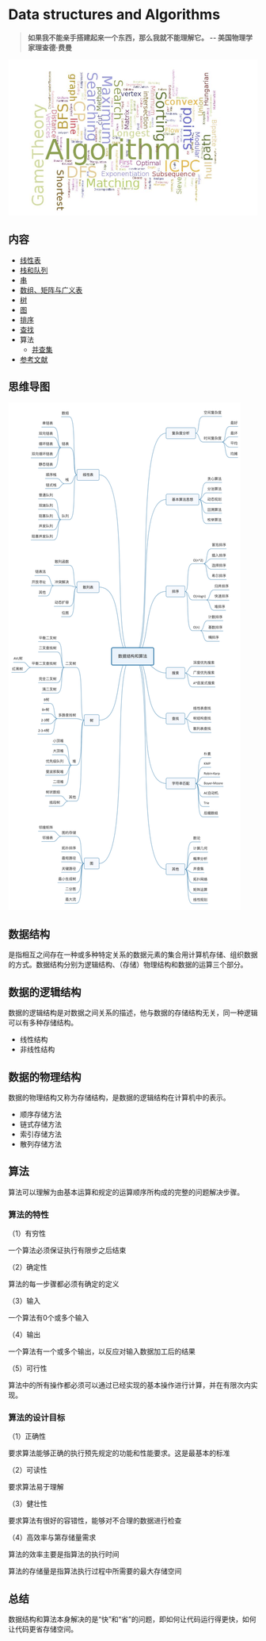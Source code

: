 # Data structures and Algorithms

> **如果我不能亲手搭建起来一个东西，那么我就不能理解它。 -- 美国物理学家理查德·费曼**

![](.gitbook/assets/image%20%2818%29.png)

## 内容

* [线性表](xian-xing-biao/ji-ben-gai-nian.md)
* [栈和队列](zhan-he-dui-lie/zhan/)
* [串]()
* [数组、矩阵与广义表](shu-zu-ju-zhen-yu-guang-yi-biao/ji-ben-gai-nian.md)
* [树](shu/ji-ben-gai-nian.md)
* [图](tu/ji-ben-gai-nian.md)
* [排序](pai-xu/ji-ben-gai-nian.md)
* [查找](cha-zhao/ji-ben-gai-nian.md)
* 算法
  * [并查集](suan-fa/bing-cha-ji/)
* [参考文献](can-kao-wen-xian.md)

## 思维导图

![](.gitbook/assets/image%20%2837%29.png)

## 数据结构

是指相互之间存在一种或多种特定关系的数据元素的集合用计算机存储、组织数据的方式。数据结构分别为逻辑结构、（存储）物理结构和数据的运算三个部分。

## 数据的逻辑结构

数据的逻辑结构是对数据之间关系的描述，他与数据的存储结构无关，同一种逻辑可以有多种存储结构。

* 线性结构
* 非线性结构

## 数据的物理结构

数据的物理结构又称为存储结构，是数据的逻辑结构在计算机中的表示。

* 顺序存储方法
* 链式存储方法
* 索引存储方法
* 散列存储方法

## 算法

算法可以理解为由基本运算和规定的运算顺序所构成的完整的问题解决步骤。

### 算法的特性

（1）有穷性

一个算法必须保证执行有限步之后结束

（2）确定性

算法的每一步骤都必须有确定的定义

（3）输入

一个算法有0个或多个输入

（4）输出

一个算法有一个或多个输出，以反应对输入数据加工后的结果

（5）可行性

算法中的所有操作都必须可以通过已经实现的基本操作进行计算，并在有限次内实现。

### 算法的设计目标

（1）正确性

要求算法能够正确的执行预先规定的功能和性能要求。这是最基本的标准

（2）可读性

要求算法易于理解

（3）健壮性

要求算法有很好的容错性，能够对不合理的数据进行检查

（4）高效率与第存储量需求

算法的效率主要是指算法的执行时间

算法的存储量是指算法执行过程中所需要的最大存储空间

## 总结

数据结构和算法本身解决的是“快”和“省”的问题，即如何让代码运行得更快，如何让代码更省存储空间。

